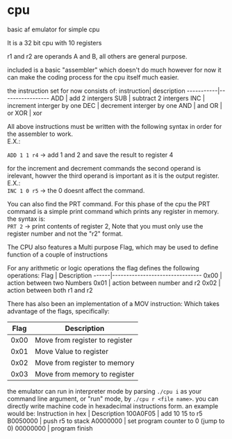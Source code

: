 # cpu

basic af emulator for simple cpu


It is a 32 bit cpu  with 10 registers

r1 and r2 are operands A and B,
all others are general purpose.

included is a basic "assembler"
which doesn't do much however for now it can make the coding process for the cpu itself much easier.

the instruction set for now consists of:
instruction| description
-----------|-----------------
ADD  | add 2 intergers
SUB  | subtract 2 intergers
INC  | increment interger by one
DEC  | decrement interger by one
AND  | and
OR  | or
XOR  | xor

All above instructions must be written with the following syntax in order for the assembler to work.<br>
E.X.:
<br>

  `ADD 1 1 r4` -> add 1 and 2 and save the result to register 4
  
for the increment and decrement commands the second operand is irelevant, howver the third operand is important as it is the output register.<br>
E.X.:<br>
  `INC 1 0 r5` -> the 0 doesnt affect the command.
  


You can also find the PRT command.
For this phase of the cpu the PRT command is a simple print command which prints any register in memory.<br>
the syntax is:<br>
  `PRT 2` -> print contents of register 2, Note that you must only use the register number and not the "r2" format.

The CPU also features a Multi purpose Flag, which may be used to define function of a couple of instructions

For any arithmetic or logic operations the flag defines the following operations:
Flag  |  Description
------|--------------------------------
0x00  |  action between two Numbers
0x01  |  action between number and r2
0x02  |  action between both r1 and r2

There has also been an implementation of a MOV instruction:
Which takes advantage of the flags,
specifically:

Flag  |  Description
------|-----------------------------------
0x00  |  Move from register to register
0x01  |  Move Value to register
0x02  |  Move from register to memory
0x03  |  Move from memory to register


the emulator can run in interpreter mode by parsing `./cpu i` as your command line argument, or "run" mode, by `./cpu r <file name>`.
you can directly write machine code in hexadecimal instructions form.
an example would be:
Instruction in hex | Description
100A0F05           | add 10 15 to r5
B0050000           | push r5 to stack
A0000000           | set program counter to 0 (jump to 0)
00000000           | program finish
